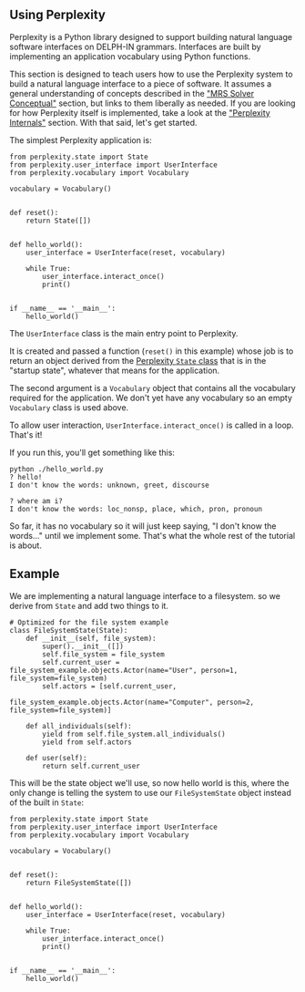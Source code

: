 ## Using Perplexity
Perplexity is a Python library designed to support building natural language software interfaces on DELPH-IN grammars. Interfaces are built by implementing an application vocabulary using Python functions.

This section is designed to teach users how to use the Perplexity system to build a natural language interface to a piece of software. It assumes a general understanding of concepts described in the ["MRS Solver Conceptual"](../devcon/devcon0000Overview) section, but links to them liberally as needed. If you are looking for how Perplexity itself is implemented, take a look at the ["Perplexity Internals"](../pxint/pxint0000Overview) section. With that said, let's get started.

The simplest Perplexity application is:

~~~
from perplexity.state import State
from perplexity.user_interface import UserInterface
from perplexity.vocabulary import Vocabulary

vocabulary = Vocabulary()


def reset():
    return State([])


def hello_world():
    user_interface = UserInterface(reset, vocabulary)

    while True:
        user_interface.interact_once()
        print()


if __name__ == '__main__':
    hello_world()
~~~

The `UserInterface` class is the main entry point to Perplexity. 

It is created and passed a function (`reset()` in this example) whose job is to return an object derived from the [Perplexity `State` class](https://github.com/EricZinda/Perplexity/blob/main/perplexity/state.py) that is in the "startup state", whatever that means for the application. 

The second argument is a `Vocabulary` object that contains all the vocabulary required for the application. We don't yet have any vocabulary so an empty `Vocabulary` class is used above.

To allow user interaction, `UserInterface.interact_once()` is called in a loop.  That's it!

If you run this, you'll get something like this:

~~~
python ./hello_world.py
? hello!
I don't know the words: unknown, greet, discourse

? where am i?
I don't know the words: loc_nonsp, place, which, pron, pronoun
~~~

So far, it has no vocabulary so it will just keep saying, "I don't know the words..." until we implement some. That's what the whole rest of the tutorial is about.

## Example
We are implementing a natural language interface to a filesystem. so we derive from `State` and add two things to it. 
~~~
# Optimized for the file system example
class FileSystemState(State):
    def __init__(self, file_system):
        super().__init__([])
        self.file_system = file_system
        self.current_user = file_system_example.objects.Actor(name="User", person=1, file_system=file_system)
        self.actors = [self.current_user,
                       file_system_example.objects.Actor(name="Computer", person=2, file_system=file_system)]

    def all_individuals(self):
        yield from self.file_system.all_individuals()
        yield from self.actors

    def user(self):
        return self.current_user
~~~

This will be the state object we'll use, so now hello world is this, where the only change is telling the system to use our `FileSystemState` object instead of the built in `State`:

~~~
from perplexity.state import State
from perplexity.user_interface import UserInterface
from perplexity.vocabulary import Vocabulary

vocabulary = Vocabulary()


def reset():
    return FileSystemState([])


def hello_world():
    user_interface = UserInterface(reset, vocabulary)

    while True:
        user_interface.interact_once()
        print()


if __name__ == '__main__':
    hello_world()
~~~